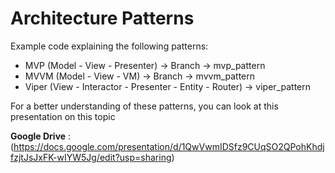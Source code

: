 # Architecture Patterns
Example code explaining the following patterns:

- MVP (Model - View - Presenter) -> Branch -> mvp_pattern
- MVVM (Model - View - VM) -> Branch -> mvvm_pattern
- Viper (View - Interactor - Presenter - Entity - Router) -> viper_pattern

For a better understanding of these patterns, you can look at this presentation on this topic 

**Google Drive** : (https://docs.google.com/presentation/d/1QwVwmIDSfz9CUqSO2QPohKhdjfzjtJsJxFK-wIYW5Jg/edit?usp=sharing)
